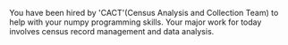 You have been hired by 'CACT'(Census Analysis and Collection Team) to help with your numpy programming skills.
Your major work for today involves census record management and data analysis.

